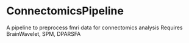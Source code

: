 # ConnectomicsPipeline
A pipeline to preprocess fmri data for connectomics analysis
Requires BrainWavelet, SPM, DPARSFA
